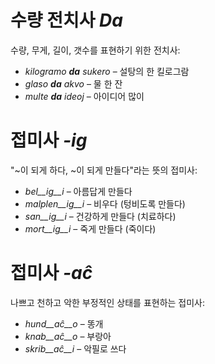 # 수량 전치사 *Da*

수량, 무게, 길이, 갯수를 표현하기 위한 전치사:

- *kilogramo __da__ sukero* – 설탕의 한 킬로그람 
- *glaso __da__ akvo* – 물 한 잔 
- *multe __da__ ideoj* – 아이디어 많이 

# 접미사 *-ig*

"~이 되게 하다, ~이 되게 만들다"라는 뜻의 접미사:

- *bel__ig__i* – 아름답게 만들다
- *malplen__ig__i* – 비우다 (텅비도록 만들다)
- *san__ig__i* – 건강하게 만들다 (치료하다)
- *mort__ig__i* – 죽게 만들다 (죽이다)

# 접미사 *-aĉ*

나쁘고 천하고 악한 부정적인 상태를 표현하는 접미사:

- *hund__aĉ__o* – 똥개
- *knab__aĉ__o* – 부랑아
- *skrib__aĉ__i* – 악필로 쓰다
 
